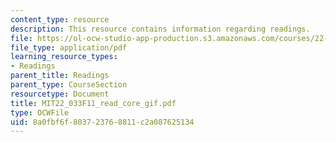 ```yaml
---
content_type: resource
description: This resource contains information regarding readings.
file: https://ol-ocw-studio-app-production.s3.amazonaws.com/courses/22-033-nuclear-systems-design-project-fall-2011/8a0fbf6f803723768811c2a087625134_MIT22_033F11_read_core_gif.pdf
file_type: application/pdf
learning_resource_types:
- Readings
parent_title: Readings
parent_type: CourseSection
resourcetype: Document
title: MIT22_033F11_read_core_gif.pdf
type: OCWFile
uid: 8a0fbf6f-8037-2376-8811-c2a087625134
---
```

